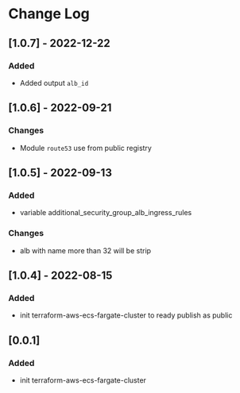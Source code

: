 # Change Log

## [1.0.7] - 2022-12-22

### Added

- Added output `alb_id`

## [1.0.6] - 2022-09-21

### Changes

- Module `route53` use from public registry 

## [1.0.5] - 2022-09-13

### Added

- variable additional_security_group_alb_ingress_rules

### Changes

- alb with name more than 32 will be strip

## [1.0.4] - 2022-08-15

### Added

- init terraform-aws-ecs-fargate-cluster to ready publish as public

## [0.0.1]

### Added

- init terraform-aws-ecs-fargate-cluster
